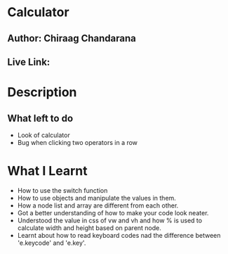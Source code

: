 # Calculator
## Author: Chiraag Chandarana
## Live Link: 

# Description 

## What left to do
- Look of calculator
- Bug when clicking two operators in a row

# What I Learnt
* How to use the switch function
* How to use objects and manipulate the values in them.
* How a node list and array are different from each other.
* Got a better understanding of how to make your code look neater.
* Understood the value in css of vw and vh and how % is used to calculate width and height based on parent node.
* Learnt about how to read keyboard codes nad the difference between 'e.keycode' and 'e.key'.
